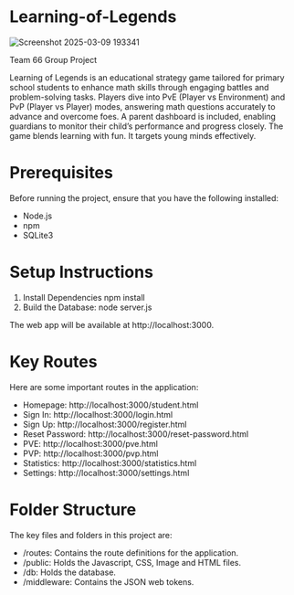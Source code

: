 # Learning-of-Legends
![Screenshot 2025-03-09 193341](https://github.com/user-attachments/assets/56210f2c-21a9-449d-b8b0-94789dc1d38d)

Team 66 Group Project

Learning of Legends is an educational strategy game tailored for primary school students to enhance math skills through engaging battles and problem-solving tasks. Players dive into PvE (Player vs Environment) and PvP (Player vs Player) modes, answering math questions accurately to advance and overcome foes. A parent dashboard is included, enabling guardians to monitor their child’s performance and progress closely. The game blends learning with fun. It targets young minds effectively.
# Prerequisites
Before running the project, ensure that you have the following installed:
- Node.js
- npm
- SQLite3
# Setup Instructions
1. Install Dependencies npm install
2. Build the Database: node server.js

The web app will be available at http://localhost:3000.
# Key Routes
Here are some important routes in the application:
- Homepage: http://localhost:3000/student.html
- Sign In: http://localhost:3000/login.html
- Sign Up: http://localhost:3000/register.html
- Reset Password: http://localhost:3000/reset-password.html
- PVE: http://localhost:3000/pve.html
- PVP: http://localhost:3000/pvp.html
- Statistics: http://localhost:3000/statistics.html
- Settings: http://localhost:3000/settings.html
# Folder Structure
The key files and folders in this project are:
- /routes: Contains the route definitions for the application.
- /public: Holds the Javascript, CSS, Image and HTML files.
- /db: Holds the database.
- /middleware: Contains the JSON web tokens.
